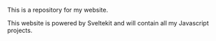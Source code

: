 This is a repository for my website.

This website is powered by Sveltekit and will contain all my Javascript projects.
